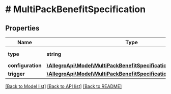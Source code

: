 # # MultiPackBenefitSpecification

## Properties

Name | Type | Description | Notes
------------ | ------------- | ------------- | -------------
**type** | **string** |  | [default to 'UNIT_PERCENTAGE_DISCOUNT']
**configuration** | [**\AllegroApi\Model\MultiPackBenefitSpecificationAllOfConfiguration**](MultiPackBenefitSpecificationAllOfConfiguration.md) |  |
**trigger** | [**\AllegroApi\Model\MultiPackBenefitSpecificationAllOfTrigger**](MultiPackBenefitSpecificationAllOfTrigger.md) |  |

[[Back to Model list]](../../README.md#models) [[Back to API list]](../../README.md#endpoints) [[Back to README]](../../README.md)

